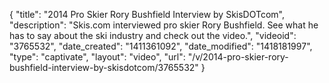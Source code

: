 {
    "title": "2014 Pro Skier Rory Bushfield Interview by SkisDOTcom",
    "description": "Skis.com interviewed pro skier Rory Bushfield. See what he has to say about the ski industry and check out the video.",
    "videoid": "3765532",
    "date_created": "1411361092",
    "date_modified": "1418181997",
    "type": "captivate",
    "layout": "video",
    "url": "\/v\/2014-pro-skier-rory-bushfield-interview-by-skisdotcom\/3765532"
}